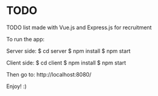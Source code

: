 # TODO

TODO list made with Vue.js and Express.js for recruitment

To run the app:

Server side:
$ cd server
$ npm install
$ npm start

Client side:
$ cd client
$ npm install
$ npm start

Then go to: http://localhost:8080/

Enjoy! :)
